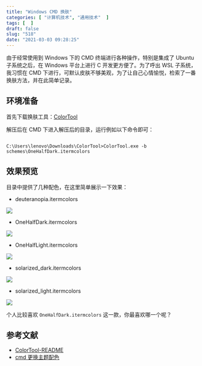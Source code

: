 ```yaml
---
title: "Windows CMD 换肤"
categories: [ "计算机技术", "通用技术"  ]
tags: [  ]
draft: false
slug: "518"
date: "2021-03-03 09:28:25"
---
```


由于经常使用到 Windows 下的 CMD 终端进行各种操作，特别是集成了 Ubuntu 子系统之后，在 Windows 平台上进行 C 开发更方便了。为了呼出 WSL 子系统，我习惯在 CMD 下进行，可默认皮肤不够美观，为了让自己心情愉悦，检索了一番换肤方法，并在此简单记录。

## 环境准备

首先下载换肤工具：[ColorTool](https://github.com/microsoft/terminal/releases/tag/1904.29002)

解压后在 CMD 下进入解压后的目录，运行例如以下命令即可：

```

C:\Users\lenovo\Downloads\ColorTool>ColorTool.exe -b schemes\OneHalfDark.itermcolors

```

## 效果预览

目录中提供了几种配色，在这里简单展示一下效果：

- deuteranopia.itermcolors

![](https://imagehost-cdn.frytea.com/images/2021/03/03/20210303092451b722d9761b91feae.png)

- OneHalfDark.itermcolors

![](https://imagehost-cdn.frytea.com/images/2021/03/03/202103030925107721cf96cdcf782b.png)

- OneHalfLight.itermcolors

![](https://imagehost-cdn.frytea.com/images/2021/03/03/202103030925456a86e4bfd8813029.png)

- solarized_dark.itermcolors

![](https://imagehost-cdn.frytea.com/images/2021/03/03/20210303092604071efabd48b3fdd8.png)

- solarized_light.itermcolors

![](https://imagehost-cdn.frytea.com/images/2021/03/03/2021030309262733c5c9ddae1a6104.png)

个人比较喜欢 `OneHalfDark.itermcolors` 这一款，你最喜欢哪一个呢？

## 参考文献

- [ColorTool-README](https://github.com/microsoft/terminal/tree/main/src/tools/ColorTool)
- [cmd 更换主题配色](https://blog.csdn.net/weixin_42737761/article/details/100182200)
